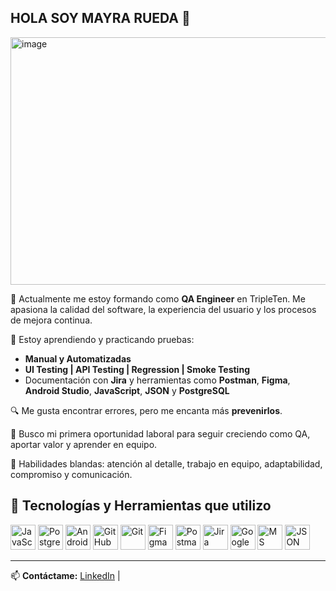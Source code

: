 ## HOLA SOY MAYRA RUEDA 👋
<img width="1584" height="396" alt="image" src="https://github.com/user-attachments/assets/18f02c8d-60e7-4815-a9a5-eaab25f7b1cb" />

🎯 Actualmente me estoy formando como **QA Engineer** en TripleTen. Me apasiona la calidad del software, la experiencia del usuario y los procesos de mejora continua.

🧪 Estoy aprendiendo y practicando pruebas:
- **Manual y Automatizadas**
- **UI Testing | API Testing | Regression | Smoke Testing**
- Documentación con **Jira** y herramientas como **Postman**, **Figma**, **Android Studio**, **JavaScript**, **JSON** y **PostgreSQL**

🔍 Me gusta encontrar errores, pero me encanta más **prevenirlos**.

🚀 Busco mi primera oportunidad laboral para seguir creciendo como QA, aportar valor y aprender en equipo.

📌 Habilidades blandas: atención al detalle, trabajo en equipo, adaptabilidad, compromiso y comunicación.


## 🧰 Tecnologías y Herramientas que utilizo

<p align="left">
  <img src="https://cdn.jsdelivr.net/gh/devicons/devicon/icons/javascript/javascript-original.svg" width="40" height="40" alt="JavaScript" />
  <img src="https://cdn.jsdelivr.net/gh/devicons/devicon/icons/postgresql/postgresql-original.svg" width="40" height="40" alt="PostgreSQL" />
  <img src="https://cdn.jsdelivr.net/gh/devicons/devicon/icons/androidstudio/androidstudio-original.svg" width="40" height="40" alt="Android Studio" />
  <img src="https://cdn.jsdelivr.net/gh/devicons/devicon/icons/github/github-original.svg" width="40" height="40" alt="GitHub" />
  <img src="https://cdn.jsdelivr.net/gh/devicons/devicon/icons/git/git-original.svg" width="40" height="40" alt="Git" />
  <img src="https://cdn.jsdelivr.net/gh/devicons/devicon/icons/figma/figma-original.svg" width="40" height="40" alt="Figma" />
  <img src="https://img.icons8.com/external-tal-revivo-shadow-tal-revivo/48/000000/external-postman-is-the-only-complete-api-development-environment-logo-shadow-tal-revivo.png" width="40" height="40" alt="Postman" />
  <img src="https://img.icons8.com/color/48/jira.png" width="40" height="40" alt="Jira" />
  <img src="https://img.icons8.com/color/48/000000/google-drive--v1.png" width="40" height="40" alt="Google Drive" />
  <img src="https://img.icons8.com/color/48/000000/microsoft-office-2019.png" width="40" height="40" alt="MS Office" />
  <img src="https://img.icons8.com/fluency/48/000000/json.png" width="40" height="40" alt="JSON" />
</p>

---

📫 **Contáctame:**
[LinkedIn](www.linkedin.com/in/mayra-alejandra-rueda-parra-) |
